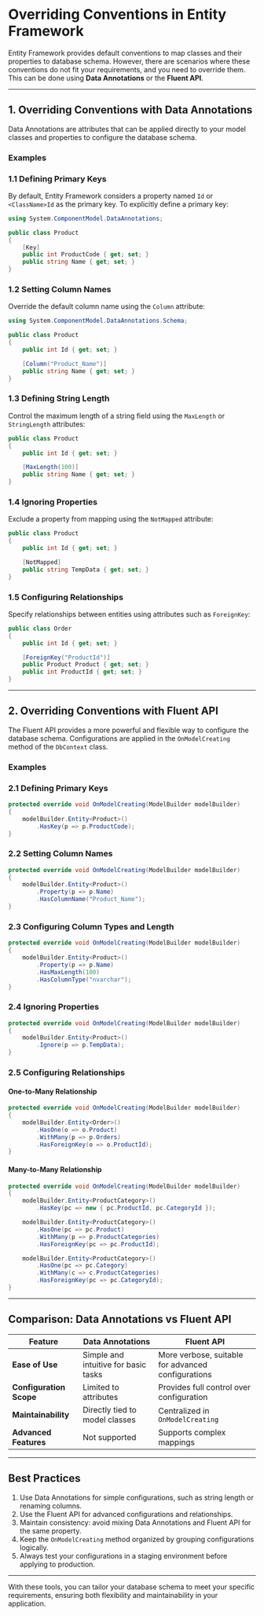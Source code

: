 ﻿# Overriding Conventions in Entity Framework

Entity Framework provides default conventions to map classes and their properties to database schema. However, there are scenarios where these conventions do not fit your requirements, and you need to override them. This can be done using **Data Annotations** or the **Fluent API**.

---

## **1. Overriding Conventions with Data Annotations**

Data Annotations are attributes that can be applied directly to your model classes and properties to configure the database schema.

### **Examples**

### 1.1 Defining Primary Keys
By default, Entity Framework considers a property named `Id` or `<ClassName>Id` as the primary key. To explicitly define a primary key:

```csharp
using System.ComponentModel.DataAnnotations;

public class Product
{
    [Key]
    public int ProductCode { get; set; }
    public string Name { get; set; }
}
```

### 1.2 Setting Column Names
Override the default column name using the `Column` attribute:

```csharp
using System.ComponentModel.DataAnnotations.Schema;

public class Product
{
    public int Id { get; set; }

    [Column("Product_Name")]
    public string Name { get; set; }
}
```

### 1.3 Defining String Length
Control the maximum length of a string field using the `MaxLength` or `StringLength` attributes:

```csharp
public class Product
{
    public int Id { get; set; }

    [MaxLength(100)]
    public string Name { get; set; }
}
```

### 1.4 Ignoring Properties
Exclude a property from mapping using the `NotMapped` attribute:

```csharp
public class Product
{
    public int Id { get; set; }

    [NotMapped]
    public string TempData { get; set; }
}
```

### 1.5 Configuring Relationships
Specify relationships between entities using attributes such as `ForeignKey`:

```csharp
public class Order
{
    public int Id { get; set; }

    [ForeignKey("ProductId")]
    public Product Product { get; set; }
    public int ProductId { get; set; }
}
```

---

## **2. Overriding Conventions with Fluent API**

The Fluent API provides a more powerful and flexible way to configure the database schema. Configurations are applied in the `OnModelCreating` method of the `DbContext` class.

### **Examples**

### 2.1 Defining Primary Keys

```csharp
protected override void OnModelCreating(ModelBuilder modelBuilder)
{
    modelBuilder.Entity<Product>()
        .HasKey(p => p.ProductCode);
}
```

### 2.2 Setting Column Names

```csharp
protected override void OnModelCreating(ModelBuilder modelBuilder)
{
    modelBuilder.Entity<Product>()
        .Property(p => p.Name)
        .HasColumnName("Product_Name");
}
```

### 2.3 Configuring Column Types and Length

```csharp
protected override void OnModelCreating(ModelBuilder modelBuilder)
{
    modelBuilder.Entity<Product>()
        .Property(p => p.Name)
        .HasMaxLength(100)
        .HasColumnType("nvarchar");
}
```

### 2.4 Ignoring Properties

```csharp
protected override void OnModelCreating(ModelBuilder modelBuilder)
{
    modelBuilder.Entity<Product>()
        .Ignore(p => p.TempData);
}
```

### 2.5 Configuring Relationships
#### One-to-Many Relationship

```csharp
protected override void OnModelCreating(ModelBuilder modelBuilder)
{
    modelBuilder.Entity<Order>()
        .HasOne(o => o.Product)
        .WithMany(p => p.Orders)
        .HasForeignKey(o => o.ProductId);
}
```

#### Many-to-Many Relationship

```csharp
protected override void OnModelCreating(ModelBuilder modelBuilder)
{
    modelBuilder.Entity<ProductCategory>()
        .HasKey(pc => new { pc.ProductId, pc.CategoryId });

    modelBuilder.Entity<ProductCategory>()
        .HasOne(pc => pc.Product)
        .WithMany(p => p.ProductCategories)
        .HasForeignKey(pc => pc.ProductId);

    modelBuilder.Entity<ProductCategory>()
        .HasOne(pc => pc.Category)
        .WithMany(c => c.ProductCategories)
        .HasForeignKey(pc => pc.CategoryId);
}
```

---

## **Comparison: Data Annotations vs Fluent API**

| Feature                  | Data Annotations                     | Fluent API                          |
|--------------------------|---------------------------------------|--------------------------------------|
| **Ease of Use**          | Simple and intuitive for basic tasks | More verbose, suitable for advanced configurations |
| **Configuration Scope**  | Limited to attributes                | Provides full control over configuration |
| **Maintainability**      | Directly tied to model classes       | Centralized in `OnModelCreating`    |
| **Advanced Features**    | Not supported                        | Supports complex mappings            |

---

## **Best Practices**

1. Use Data Annotations for simple configurations, such as string length or renaming columns.
2. Use the Fluent API for advanced configurations and relationships.
3. Maintain consistency: avoid mixing Data Annotations and Fluent API for the same property.
4. Keep the `OnModelCreating` method organized by grouping configurations logically.
5. Always test your configurations in a staging environment before applying to production.

---

With these tools, you can tailor your database schema to meet your specific requirements, ensuring both flexibility and maintainability in your application.

